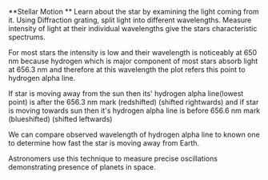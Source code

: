 
**Stellar Motion
**
Learn about the star by examining the light coming from it. Using Diffraction grating, split light into different wavelengths. Measure intensity of light at their individual wavelengths give the stars characteristic spectrums. 

For most stars the intensity is low and their wavelength is noticeably at 650 nm because hydrogen which is major component of most stars absorb light at 656.3 nm and therefore at this wavelength the plot refers this point to hydrogen alpha line. 

If star is moving away from the sun then its' hydrogen alpha line(lowest point) is after the 656.3 nm mark (redshifted) (shifted rightwards)  and if star is moving towards sun then it's hydrogen alpha line is before 656.6 nm mark (blueshifted) (shifted leftwards)

We can compare observed wavelength of hydrogen alpha line to known one to determine how fast the star is moving away from Earth.

Astronomers use this technique to measure precise oscillations demonstrating presence of planets in space.
